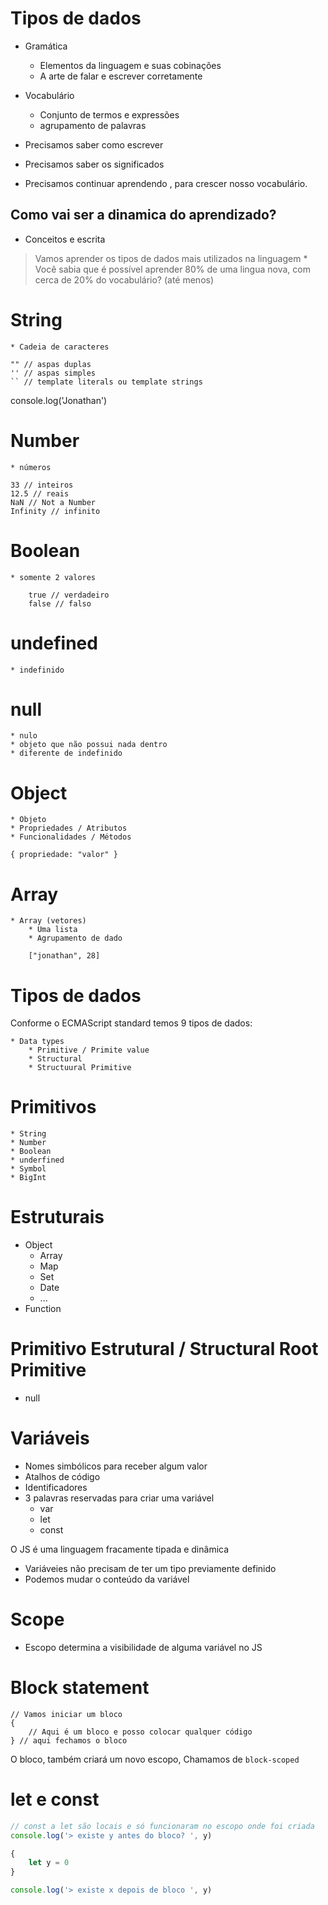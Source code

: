 # Tipos de dados

* Gramática
    * Elementos da linguagem e suas cobinações
    * A arte de falar e escrever corretamente

* Vocabulário
    * Conjunto de termos e expressões
    * agrupamento de palavras

* Precisamos saber como escrever
* Precisamos saber os significados
* Precisamos continuar aprendendo , para crescer nosso vocabulário.

## Como vai ser a dinamica do aprendizado?

* Conceitos e escrita

> Vamos aprender os tipos de dados mais utilizados na linguagem
    * Você sabia que é possível aprender 80% de uma lingua nova, com cerca de 20% do vocabulário? (até menos)

# String

    * Cadeia de caracteres 

    "" // aspas duplas
    '' // aspas simples
    `` // template literals ou template strings

console.log('Jonathan')

# Number

    * números

    33 // inteiros
    12.5 // reais
    NaN // Not a Number
    Infinity // infinito

# Boolean

    * somente 2 valores

        true // verdadeiro
        false // falso
    
# undefined
    * indefinido

# null
    * nulo
    * objeto que não possui nada dentro
    * diferente de indefinido

# Object
    * Objeto
    * Propriedades / Atributos
    * Funcionalidades / Métodos

    { propriedade: "valor" }

# Array
    * Array (vetores)
        * Uma lista
        * Agrupamento de dado

        ["jonathan", 28]

# Tipos de dados

Conforme o ECMAScript standard temos 9 tipos de dados:

    * Data types
        * Primitive / Primite value
        * Structural
        * Structuural Primitive

# Primitivos

    * String
    * Number
    * Boolean
    * underfined
    * Symbol
    * BigInt

# Estruturais

* Object
    * Array
    * Map
    * Set
    * Date
    * ...
* Function

# Primitivo Estrutural / Structural Root Primitive

* null


# Variáveis

* Nomes simbólicos para receber algum valor
* Atalhos de código
* Identificadores
* 3 palavras reservadas para criar uma variável
    * var
    * let
    * const

O JS é uma linguagem fracamente tipada e dinâmica
- Variáveies não precisam de ter um tipo previamente definido
- Podemos mudar o conteúdo da variável

# Scope

* Escopo determina a visibilidade de alguma variável no JS

# Block statement

```
// Vamos iniciar um bloco
{
    // Aqui é um bloco e posso colocar qualquer código
} // aqui fechamos o bloco
```

O bloco, também criará um novo escopo, Chamamos de `block-scoped`

# let e const
```js
// const a let são locais e só funcionaram no escopo onde foi criada 
console.log('> existe y antes do bloco? ', y)

{
    let y = 0
}

console.log('> existe x depois de bloco ', y)
```
